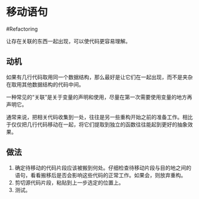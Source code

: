 # 移动语句
#Refactoring 

让存在关联的东西一起出现，可以使代码更容易理解。

## 动机

如果有几行代码取用同一个数据结构，那么最好是让它们在一起出现，而不是夹杂在取用其他数据结构的代码中间。

一种常见的“关联”是关于变量的声明和使用，尽量在第一次需要使用变量的地方再声明它。

通常来说，把相关代码收集到一处，往往是另一些重构开始之前的准备工作。相比于仅仅把几行代码移动在一起，将它们提取到独立的函数往往能起到更好的抽象效果。

## 做法

1. 确定待移动的代码片段应该被搬到何处。仔细检查待移动片段与目的地之间的语句，看看搬移后是否会影响这些代码的正常工作。如果会，则放弃重构。
2. 剪切源代码片段，粘贴到上一步选定的位置上。
3. 测试。


